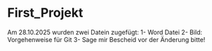 # First_Projekt
Am 28.10.2025 wurden zwei Datein zugefügt:
1- Word Datei 
2- Bild: Vorgehenweise für Git 
3- Sage mir Bescheid vor der Änderung bitte!
